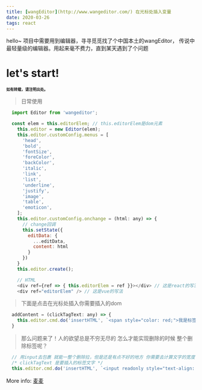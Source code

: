 ```yaml
---
title: [wangEditor](http://www.wangeditor.com/) 在光标处插入变量
date: 2020-03-26
tags: react
---
```

hello~ 项目中需要用到编辑器，寻寻觅觅找了个中国本土的wangEditor， 传说中最轻量级的编辑器。用起来毫不费力，直到某天遇到了个问题

# let's start!
<font size=1>**如有转载，请注明出处。**</font>
> 日常使用

```javascript
  import Editor from 'wangeditor';

  const elem = this.editorElem; // this.editorElem是dom元素
    this.editor = new Editor(elem);
    this.editor.customConfig.menus = [
      'head',
      'bold',
      'fontSize',
      'foreColor',
      'backColor',
      'italic',
      'link',
      'list',
      'underline',
      'justify',
      'image',
      'table',
      'emoticon',
    ];
    this.editor.customConfig.onchange = (html: any) => {
      // change回调
      this.setState({
        editData: {
          ...editData,
          content: html
        }
      })
    }
    this.editor.create();

    // HTML
    <div ref={ref => { this.editorElem = ref }}></div> // 这是react的写法
    <div ref="editorElem" /> // 这是vue的写法
```
> 下面是点击在光标处插入你需要插入的dom

```javascript
  addContent = (clickTagText: any) => {
    this.editor.cmd.do('insertHTML', `<span style="color: red;">我是标签啊</span>`)
  }
```

> 那么问题来了！人的欲望总是不穷无尽的 怎么才能实现删除的时候 整个删除标签呢？

```javascript
  // 用input去包裹 就能一整个删除拉，但是还是有点不好的地方 你需要去计算文字的宽度 一下我只做了中文的计算 一个中文差不多13个像素
  /* clickTagText 是要插入的标签文字 */
  this.editor.cmd.do('insertHTML', `<input readonly style="text-align: center;width: ${clickTagText.length * 13}px;border: none; height: 20px;color: red;" value="${clickTagText}" />`)
```

More info: [麦麦](maimai123.github.io)
